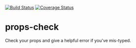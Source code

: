 [![Build Status](https://travis-ci.org/influentialpublishers/props-check.svg?branch=master)](https://travis-ci.org/influentialpublishers/props-check)
[![Coverage Status](https://coveralls.io/repos/github/influentialpublishers/props-check/badge.svg?branch=master)](https://coveralls.io/github/influentialpublishers/props-check?branch=master)

# props-check
Check your props and give a helpful error if you've mis-typed.
